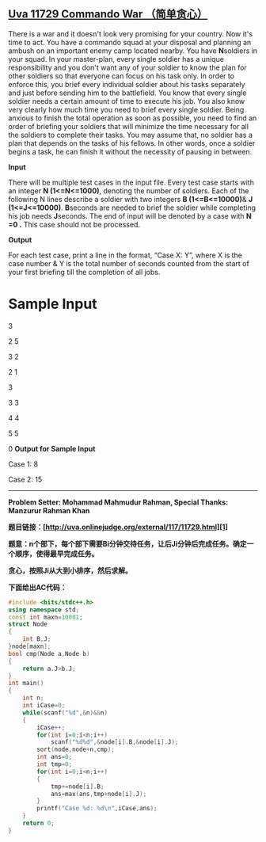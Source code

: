 ## [Uva 11729 Commando War （简单贪心）][0]

There is a war and it doesn't look very promising for your country. Now it's time to act. You have a commando squad at your disposal and planning an ambush on an important enemy camp located nearby. You have **N**soldiers in your squad. In your master-plan, every single soldier has a unique responsibility and you don't want any of your soldier to know the plan for other soldiers so that everyone can focus on his task only. In order to enforce this, you brief every individual soldier about his tasks separately and just before sending him to the battlefield. You know that every single soldier needs a certain amount of time to execute his job. You also know very clearly how much time you need to brief every single soldier. Being anxious to finish the total operation as soon as possible, you need to find an order of briefing your soldiers that will minimize the time necessary for all the soldiers to complete their tasks. You may assume that, no soldier has a plan that depends on the tasks of his fellows. In other words, once a soldier begins a task, he can finish it without the necessity of pausing in between.

**Input**

There will be multiple test cases in the input file. Every test case starts with an integer **N (1<=N<=1000)**, denoting the number of soldiers. Each of the following N lines describe a soldier with two integers **B (1<=B<=10000)**& **J (1<=J<=10000)**. **B**seconds are needed to brief the soldier while completing his job needs **J**seconds. The end of input will be denoted by a case with **N =0 .** This case should not be processed.

**Output**

For each test case, print a line in the format, “Case X: Y”, where X is the case number & Y is the total number of seconds counted from the start of your first briefing till the completion of all jobs.

# **Sample Input** 

3

2 5

3 2

2 1

3

3 3

4 4

5 5

0
**Output for Sample Input** 

Case 1: 8

Case 2: 15

- - -

**Problem Setter: Mohammad Mahmudur Rahman, Special Thanks: Manzurur Rahman Khan**

**题目链接：[http://uva.onlinejudge.org/external/117/11729.html][1]**

**题意：n个部下，每个部下需要Bi分钟交待任务，让后Ji分钟后完成任务。确定一个顺序，使得最早完成任务。**

**贪心，按照Ji从大到小排序，然后求解。**

**下面给出AC代码：**

 
```c++
#include <bits/stdc++.h>
using namespace std;
const int maxn=10001;
struct Node
{
    int B,J;
}node[maxn];
bool cmp(Node a,Node b)
{
    return a.J>b.J;
}
int main()
{
    int n;
    int iCase=0;
    while(scanf("%d",&n)&&n)
    {
        iCase++;
        for(int i=0;i<n;i++)
            scanf("%d%d",&node[i].B,&node[i].J);
        sort(node,node+n,cmp);
        int ans=0;
        int tmp=0;
        for(int i=0;i<n;i++)
        {
            tmp+=node[i].B;
            ans=max(ans,tmp+node[i].J);
        }
        printf("Case %d: %d\n",iCase,ans);
    }
    return 0;
}
```
[0]: http://www.cnblogs.com/kuangbin/archive/2012/10/24/2736455.html
[1]: http://uva.onlinejudge.org/external/117/11729.html